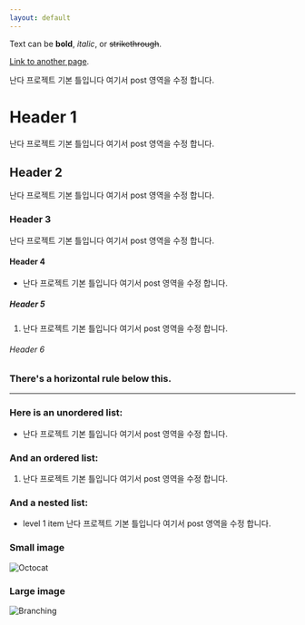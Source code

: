 ```yaml
---
layout: default
---
```


Text can be **bold**, _italic_, or ~~strikethrough~~.

[Link to another page](./another-page.html).

난다 프로젝트 기본 틀입니다 여기서 post 영역을 수정 합니다.

# Header 1

난다 프로젝트 기본 틀입니다 여기서 post 영역을 수정 합니다.

## Header 2

난다 프로젝트 기본 틀입니다 여기서 post 영역을 수정 합니다.

### Header 3

난다 프로젝트 기본 틀입니다 여기서 post 영역을 수정 합니다.

#### Header 4

* 난다 프로젝트 기본 틀입니다 여기서 post 영역을 수정 합니다.

##### Header 5

1. 난다 프로젝트 기본 틀입니다 여기서 post 영역을 수정 합니다.

###### Header 6

### There's a horizontal rule below this.

* * *

### Here is an unordered list:

* 난다 프로젝트 기본 틀입니다 여기서 post 영역을 수정 합니다.

### And an ordered list:

1. 난다 프로젝트 기본 틀입니다 여기서 post 영역을 수정 합니다.

### And a nested list:

- level 1 item
난다 프로젝트 기본 틀입니다 여기서 post 영역을 수정 합니다.

### Small image

![Octocat](https://github.githubassets.com/images/icons/emoji/octocat.png)

### Large image

![Branching](https://guides.github.com/activities/hello-world/branching.png)

